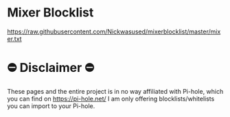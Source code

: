 # Mixer Blocklist

https://raw.githubusercontent.com/Nickwasused/mixerblocklist/master/mixer.txt

# ⛔ Disclaimer ⛔
These pages and the entire project is in no way affiliated with Pi-hole, which you can find on https://pi-hole.net/ I am only offering blocklists/whitelists you can import to your Pi-hole.
